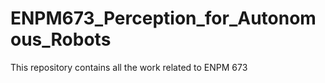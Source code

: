 # ENPM673_Perception_for_Autonomous_Robots

This repository contains all the work related to ENPM 673
